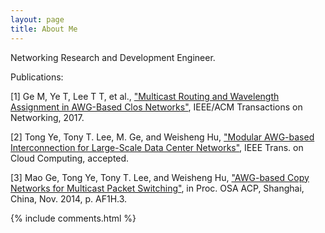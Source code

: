 ```yaml
---
layout: page
title: About Me
---
```


Networking Research and Development Engineer.

Publications:

[1] Ge M, Ye T, Lee T T, et al., ["Multicast Routing and Wavelength Assignment in AWG-Based Clos Networks"](http://ieeexplore.ieee.org/abstract/document/7858793/), IEEE/ACM Transactions on Networking, 2017.

[2] Tong Ye, Tony T. Lee, M. Ge, and Weisheng Hu, ["Modular AWG-based Interconnection for Large-Scale Data Center Networks"](http://ieeexplore.ieee.org/document/7393761/), IEEE Trans. on Cloud Computing, accepted.

[3] Mao Ge, Tong Ye, Tony T. Lee, and Weisheng Hu, ["AWG-based Copy Networks for Multicast Packet Switching"](https://www.osapublishing.org/abstract.cfm?uri=ACPC-2014-AF1H.3), in Proc. OSA ACP, Shanghai, China, Nov. 2014, p. AF1H.3.

{% include comments.html %}


